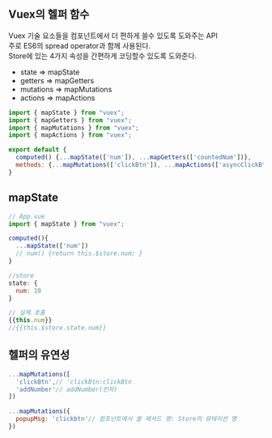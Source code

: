 ## Vuex의 헬퍼 함수

Vuex 기술 요소들을 컴포넌트에서 더 편하게 쓸수 있도록 도와주는 API  
주로 ES6의 spread operator과 함께 사용된다.  
Store에 있는 4가지 속성을 간편하게 코딩할수 있도록 도와준다.

- state => mapState
- getters => mapGetters
- mutations => mapMutations
- actions => mapActions

```js
import { mapState } from "vuex";
import { mapGetters } from "vuex";
import { mapMutations } from "vuex";
import { mapActions } from "vuex";

export default {
  computed() {...mapState(['num']), ...mapGetters(['countedNum'])},
  methods: {...mapMutations(['clickBtn']), ...mapActions(['asyncClickBtn'])}
}
```

## mapState

```js
// App.vue
import { mapState } from "vuex";

computed(){
  ...mapState(['num'])
  // num() {return this.$store.num; }
}

//store
state: {
  num: 10
}

// 실제 호출
{{this.num}}
//{{this.$store.state.num}}
```

## 헬퍼의 유연성

```js
...mapMutations([
  'clickBtn',// 'clickBtn:clickBtn
  'addNumber'// addNumber(인자)
])

...mapMutations({
  popupMsg: 'clickbtn'// 컴포넌트에서 쓸 메서드 명: Store의 뮤테이션 명
})

```
